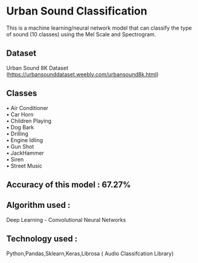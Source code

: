 # Urban Sound Classification
This is a machine learning/neural network model that can classify the type of sound (10 classes) using the Mel Scale and Spectrogram.
## Dataset  
Urban Sound 8K Dataset
(https://urbansounddataset.weebly.com/urbansound8k.html)
## Classes
• Air Conditioner <br/>• Car Horn <br/>• Children Playing <br/>• Dog Bark <br/>• Drilling <br/>• Engine Idling <br/>• Gun Shot <br/>• JackHammer <br/>• Siren <br/> • Street Music
## Accuracy of this model : 67.27%
## Algorithm used : 
Deep Learning - Convolutional Neural Networks
## Technology used : 
Python,Pandas,Sklearn,Keras,Librosa ( Audio Classifcation Library)


